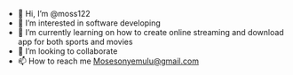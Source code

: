 - 👋 Hi, I’m @moss122
- 👀 I’m interested in software developing 
- 🌱 I’m currently learning on how to create online streaming and download app for both sports and movies 
- 💞️ I’m looking to collaborate 
- 📫 How to reach me Mosesonyemulu@gmail.com 

<!---
moss122/moss122 is a ✨ special ✨ repository because its `README.md` (this file) appears on your GitHub profile.
You can click the Preview link to take a look at your changes.
--->

